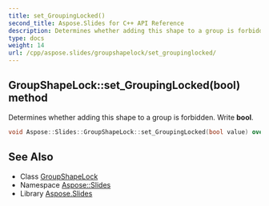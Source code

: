 ```yaml
---
title: set_GroupingLocked()
second_title: Aspose.Slides for C++ API Reference
description: Determines whether adding this shape to a group is forbidden. Write bool.
type: docs
weight: 14
url: /cpp/aspose.slides/groupshapelock/set_groupinglocked/
---
```

## GroupShapeLock::set_GroupingLocked(bool) method


Determines whether adding this shape to a group is forbidden. Write **bool**.

```cpp
void Aspose::Slides::GroupShapeLock::set_GroupingLocked(bool value) override
```

## See Also

* Class [GroupShapeLock](./)
* Namespace [Aspose::Slides](../)
* Library [Aspose.Slides](../../)